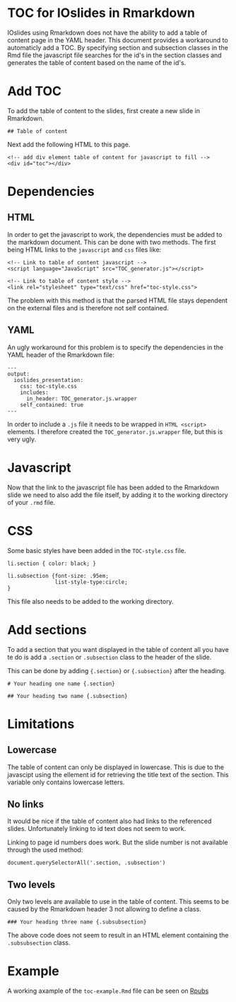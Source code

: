 # TOC for IOslides in Rmarkdown

IOslides using Rmarkdown does not have the ability to add a table of content page in the YAML header. This document provides a workaround to automaticly add a TOC. By specifying section and subsection classes in the Rmd file the javascript file searches for the id's in the section classes and generates the table of content based on the name of the id's.

# Add TOC

To add the table of content to the slides, first create a new slide in Rmarkdown.

``` ## Table of content ```

Next add the following HTML to this page.

```{"HTML"}
<!-- add div element table of content for javascript to fill -->
<div id="toc"></div>
```

# Dependencies

## HTML 

In order to get the javascript to work, the dependencies must be added to the markdown document. This can be done with two methods. The first being HTML links to the ```javascript``` and ```css``` files like:

```{"HTML"}
<!-- Link to table of content javascript -->
<script language="JavaScript" src="TOC_generator.js"></script>

<!-- Link to table of content style -->
<link rel="stylesheet" type="text/css" href="toc-style.css">
```

The problem with this method is that the parsed HTML file stays dependent on the external files and is therefore not self contained.

## YAML

An ugly workaround for this problem is to specify the dependencies in the YAML header of the Rmarkdown file:

```{"YAML"}
---
output:
  ioslides_presentation:
    css: toc-style.css
    includes:
      in_header: TOC_generator.js.wrapper
    self_contained: true
---
```

In order to include a ```.js``` file it needs to be wrapped in ```HTML <script>```
elements. I therefore created the ```TOC_generator.js.wrapper``` file, but this is very ugly.

# Javascript

Now that the link to the javascript file has been added to the Rmarkdown slide we need to also add the file itself, by adding it to the working directory of your ``` .rmd ``` file.

# CSS

Some basic styles have been added in the ``` TOC-style.css ``` file.

```{"CSS"}
li.section { color: black; }

li.subsection {font-size: .95em; 
               list-style-type:circle;
}
```

This file also needs to be added to the working directory.

# Add sections

To add a section that you want displayed in the table of content all you have te do is add a ``` .section ``` or ``` .subsection ``` class to the header of the slide.

This can be done by adding ``` {.section} ``` or ``` {.subsection} ``` after the heading.

```{"markdown"}
# Your heading one name {.section}

## Your heading two name {.subsection}
```

# Limitations

## Lowercase

The table of content can only be displayed in lowercase. This is due to the javascipt using the ellement id for retrieving the title text of the section. This variable only contains lowercase letters.

## No links

It would be nice if the table of content also had links to the referenced slides. Unfortunately linking to id text does not seem to work.

Linking to page id numbers does work. But the slide number is not available through the used method: 

```{"javascirt"}
document.querySelectorAll('.section, .subsection')
```

## Two levels

Only two levels are available to use in the table of content. This seems to be caused by the Rmarkdown header 3 not allowing to define a class.

```{"markdown"}
### Your heading three name {.subsubsection}
```

The above code does not seem to result in an HTML element containing the ``` .subsubsection ``` class.

# Example

A working axample of the ```toc-example.Rmd``` file can be seen on [Rpubs](http://rpubs.com/ShKlinkenberg/TOC-for-IOslides-in-Rmarkdown)
